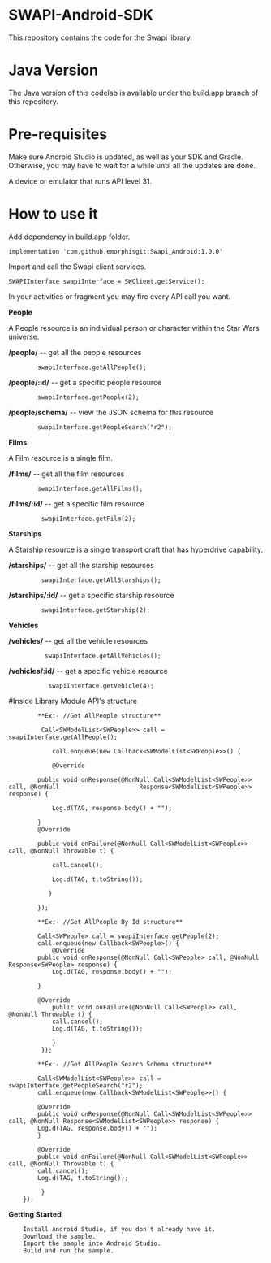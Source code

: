 # SWAPI-Android-SDK

This repository contains the code for the Swapi library.

# Java Version

The Java version of this codelab is available under the build.app branch of this repository.

# Pre-requisites

Make sure Android Studio is updated, as well as your SDK and Gradle. Otherwise, you may have to wait for a while until all the updates are done.

A device or emulator that runs API level 31.

# How to use it

Add dependency in build.app folder.

    implementation 'com.github.emorphisgit:Swapi_Android:1.0.0'

Import and call the Swapi client services.

    SWAPIInterface swapiInterface = SWClient.getService();

In your activities or fragment you may fire every API call you want.

**People**

A People resource is an individual person or character within the Star Wars universe.

**/people/** -- get all the people resources

            swapiInterface.getAllPeople();

**/people/:id/** -- get a specific people resource

            swapiInterface.getPeople(2);

**/people/schema/** -- view the JSON schema for this resource

		    swapiInterface.getPeopleSearch("r2");

**Films**


A Film resource is a single film.

**/films/** -- get all the film resources

		    swapiInterface.getAllFilms();

**/films/:id/** -- get a specific film resource

             swapiInterface.getFilm(2);

**Starships**


A Starship resource is a single transport craft that has hyperdrive capability.

**/starships/** -- get all the starship resources

             swapiInterface.getAllStarships();

**/starships/:id/** -- get a specific starship resource

             swapiInterface.getStarship(2);

**Vehicles**


**/vehicles/** -- get all the vehicle resources

              swapiInterface.getAllVehicles();

**/vehicles/:id/** -- get a specific vehicle resource

               swapiInterface.getVehicle(4);

#Inside Library Module API's structure

            **Ex:- //Get AllPeople structure**
        
             Call<SWModelList<SWPeople>> call = swapiInterface.getAllPeople(); 

                call.enqueue(new Callback<SWModelList<SWPeople>>() { 

                @Override 

            public void onResponse(@NonNull Call<SWModelList<SWPeople>> call, @NonNull        	            Response<SWModelList<SWPeople>> response) { 

                Log.d(TAG, response.body() + ""); 

            } 
            @Override 

            public void onFailure(@NonNull Call<SWModelList<SWPeople>> call, @NonNull Throwable t) { 

                call.cancel(); 

                Log.d(TAG, t.toString()); 

               } 

            });
            
            **Ex:- //Get AllPeople By Id structure**

            Call<SWPeople> call = swapiInterface.getPeople(2); 
            call.enqueue(new Callback<SWPeople>() { 
                @Override 
            public void onResponse(@NonNull Call<SWPeople> call, @NonNull Response<SWPeople> response) { 
                Log.d(TAG, response.body() + ""); 
        
            } 
 
            @Override 
                public void onFailure(@NonNull Call<SWPeople> call, @NonNull Throwable t) { 
                call.cancel(); 
                Log.d(TAG, t.toString()); 
        
                } 
             });
             
            **Ex:- //Get AllPeople Search Schema structure**
            
            Call<SWModelList<SWPeople>> call = swapiInterface.getPeopleSearch("r2");
            call.enqueue(new Callback<SWModelList<SWPeople>>() { 
            
            @Override 
            public void onResponse(@NonNull Call<SWModelList<SWPeople>> call, @NonNull Response<SWModelList<SWPeople>> response) { 
            Log.d(TAG, response.body() + ""); 
            } 
 
            @Override 
            public void onFailure(@NonNull Call<SWModelList<SWPeople>> call, @NonNull Throwable t) { 
            call.cancel(); 
            Log.d(TAG, t.toString()); 

             } 
        });   


**Getting Started**

        Install Android Studio, if you don't already have it. 
        Download the sample. 
        Import the sample into Android Studio. 
        Build and run the sample. 